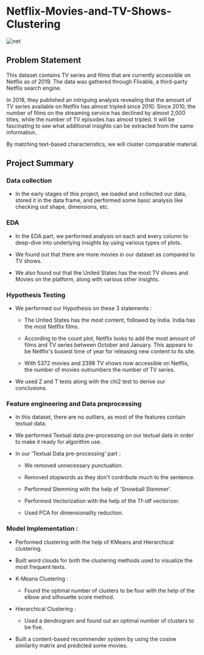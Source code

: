 # Netflix-Movies-and-TV-Shows-Clustering
![net](https://github.com/Sid-9823/Netflix-Movies-and-TV-Shows-Clustering/assets/125801958/b31ddbfb-a819-452e-aaa6-ff3d82f7a058)


<H2>Problem Statement</H2>

This dataset contains TV series and films that are currently accessible on Netflix as of 2019. The data was gathered through Flixable, a third-party Netflix search engine.

In 2018, they published an intriguing analysis revealing that the amount of TV series available on Netflix has almost tripled since 2010. Since 2010, the number of films on the streaming service has declined by almost 2,000 titles, while the number of TV episodes has almost tripled. It will be fascinating to see what additional insights can be extracted from the same information.

By matching text-based characteristics, we will cluster comparable material.

<H2>Project Summary</H2>

<H3>Data collection</H3>

* In the early stages of this project, we loaded and collected our data, stored it in the data frame, and performed some basic analysis like checking out shape, dimensions, etc.

<H3>EDA</H3>

* In the EDA part, we performed analysis on each and every column to deep-dive into underlying insights by using various types of plots.

* We found out that there are more movies in our dataset as compared to TV shows.

* We also found out that the United States has the most TV shows and Movies on the platform, along with various other insights.

<H3>Hypothesis Testing</H3>

* We performed our Hypothesis on these 3 statements :

   * The United States has the most content, followed by India. India has the most Netflix films.

   * According to the count plot, Netflix looks to add the most amount of films and TV series between October and January. This appears to be Netflix's busiest time of year for releasing new content to its site.

   * With 5372 movies and 2398 TV shows now accessible on Netflix, the number of movies outnumbers the number of TV series.

* We used Z and T tests along with the chi2 test to derive our conclusions.

<H3>Feature engineering and Data preprocessing</H3>

* In this dataset, there are no outliers, as most of the features contain textual data.

* We performed Textual data pre-processing on our textual data in order to make it ready for algorithm use.

* In our 'Textual Data pre-processing' part :
 
   * We removed unnecessary punctuation.

   * Removed stopwords as they don't contribute much to the sentence.
   
   * Performed Stemming with the help of 'Snowball Stemmer'.
   
   * Performed Vectorization with the help of the Tf-idf vectorizer.

   * Used PCA for dimensionality reduction.

<H3>Model Implementation :</H3>

* Performed clustering with the help of KMeans and Hierarchical clustering.

* Built word clouds for both the clustering methods used to visualize the most frequent texts.

 * K-Means Clustering :
   
    * Found the optimal number of clusters to be four with the help of the elbow and silhouette score method.

 * Hierarchical Clustering :

    * Used a dendrogram and found out an optimal number of clusters to be five.

* Built a content-based recommender system by using the cosine similarity matrix and predicted some movies.
